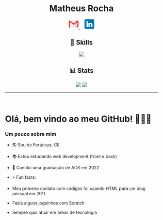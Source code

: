 <h1 align="center">Matheus Rocha</h1>
<p align="center">
    <a href="mailto:matheusrocha.dev01@gmail.com">
        <img src="./img/gmail.png">
    </a>
    &nbsp;&nbsp;&nbsp;
    <a href="https://www.linkedin.com/in/matheus-rocha-201263184/">
        <img src="./img/linkedin.png">
    </a>
</p>

<h2 align="center">🔧 Skills</h2>
<p align="center">
    <img src="https://skillicons.dev/icons?i=js,css,html,react,nodejs,mysql,mongodb" />
</p>

<h2 align="center">📊 Stats</h2>
<div align="center">
    <img height="160px" src="https://github-readme-stats.vercel.app/api/top-langs/?username=oisol&layout=compact&theme=cobalt">
    <img height="160px" src="https://github-readme-stats.vercel.app/api?username=oisol&show_icons=true&theme=cobalt&include_all_commits=true&count_private=true">
</div>
<hr><br>

# Olá, bem vindo ao meu GitHub! 👨🏻‍💻
<h3>Um pouco sobre mim</h3>

- 🌎 Sou de Fortaleza, CE
- 📚 Estou estudando web development (front e back)
- 📝 Concluí uma graduação de ADS em 2022
 
- ⚡ Fun facts:
- Meu primeiro contato com códigos foi usando HTML para um blog pessoal em 2011
- Fazia alguns joguinhos com Scratch
- Sempre quis atuar em áreas de tecnologia
 
<!--
**oisol/oisol** is a ✨ _special_ ✨ repository because its `README.md` (this file) appears on your GitHub profile.

Here are some ideas to get you started:

- 🔭 I’m currently working on ...
- 🌱 I’m currently learning ...
- 👯 I’m looking to collaborate on ...
- 🤔 I’m looking for help with ...
- 💬 Ask me about ...
- 📫 How to reach me: ...
- 😄 Pronouns: ...
- ⚡ Fun fact: ...
-->
